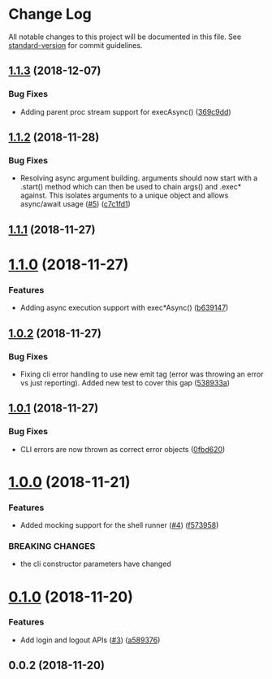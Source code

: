 # Change Log

All notable changes to this project will be documented in this file. See [standard-version](https://github.com/conventional-changelog/standard-version) for commit guidelines.

<a name="1.1.3"></a>
## [1.1.3](https://github.com/HomecareHomebase/azcli-npm/compare/v1.1.2...v1.1.3) (2018-12-07)


### Bug Fixes

* Adding parent proc stream support for execAsync() ([369c9dd](https://github.com/HomecareHomebase/azcli-npm/commit/369c9dd))



<a name="1.1.2"></a>
## [1.1.2](https://github.com/HomecareHomebase/azcli-npm/compare/v1.1.1...v1.1.2) (2018-11-28)


### Bug Fixes

* Resolving async argument building. arguments should now start with a .start() method which can then be used to chain args() and .exec* against. This isolates arguments to a unique object and allows async/await usage ([#5](https://github.com/HomecareHomebase/azcli-npm/issues/5)) ([c7c1fd1](https://github.com/HomecareHomebase/azcli-npm/commit/c7c1fd1))



<a name="1.1.1"></a>
## [1.1.1](https://github.com/HomecareHomebase/azcli-npm/compare/v1.1.0...v1.1.1) (2018-11-27)



<a name="1.1.0"></a>
# [1.1.0](https://github.com/HomecareHomebase/azcli-npm/compare/v1.0.2...v1.1.0) (2018-11-27)


### Features

* Adding async execution support with exec*Async() ([b639147](https://github.com/HomecareHomebase/azcli-npm/commit/b639147))



<a name="1.0.2"></a>
## [1.0.2](https://github.com/HomecareHomebase/azcli-npm/compare/v1.0.1...v1.0.2) (2018-11-27)


### Bug Fixes

* Fixing cli error handling to use new emit tag (error was throwing an error vs just reporting). Added new test to cover this gap ([538933a](https://github.com/HomecareHomebase/azcli-npm/commit/538933a))



<a name="1.0.1"></a>
## [1.0.1](https://github.com/HomecareHomebase/azcli-npm/compare/v1.0.0...v1.0.1) (2018-11-27)


### Bug Fixes

* CLI errors are now thrown as correct error objects ([0fbd620](https://github.com/HomecareHomebase/azcli-npm/commit/0fbd620))



<a name="1.0.0"></a>
# [1.0.0](https://github.com/HomecareHomebase/azcli-npm/compare/v0.1.0...v1.0.0) (2018-11-21)


### Features

* Added mocking support for the shell runner ([#4](https://github.com/HomecareHomebase/azcli-npm/issues/4)) ([f573958](https://github.com/HomecareHomebase/azcli-npm/commit/f573958))


### BREAKING CHANGES

* the cli constructor parameters have changed



<a name="0.1.0"></a>
# [0.1.0](https://github.com/HomecareHomebase/azcli-npm/compare/v0.0.2...v0.1.0) (2018-11-20)


### Features

* Add login and logout APIs ([#3](https://github.com/HomecareHomebase/azcli-npm/issues/3)) ([a589376](https://github.com/HomecareHomebase/azcli-npm/commit/a589376))



<a name="0.0.2"></a>
## 0.0.2 (2018-11-20)
